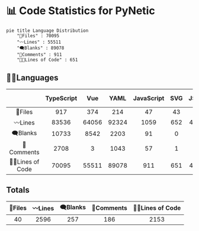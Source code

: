 



# 📊 Code Statistics for PyNetic
  
```mermaid  
pie title Language Distribution  
    "📝Files" : 70095  
    "〰️Lines" : 55511  
    "🗨️Blanks" : 89078  
    "🙈Comments" : 911  
    "👨‍💻Lines of Code" : 651  
```  

## 👨‍💻Languages

||TypeScript|Vue|YAML|JavaScript|SVG|JSON|Markdown|Sass|TypeScript Typings|gitignore|License|Docker ignore|Dockerfile|CSS|HTML|Makefile|TOML|XML|Total|Python|Markdown|YAML|SVG|Dockerfile|HTML|License|TOML|gitignore|
| :---: | :---: | :---: | :---: | :---: | :---: | :---: | :---: | :---: | :---: | :---: | :---: | :---: | :---: | :---: | :---: | :---: | :---: | :---: | :---: | :---: | :---: | :---: | :---: | :---: | :---: | :---: | :---: | :---: |
|📝Files|917|374|214|47|43|31|29|22|21|16|7|2|2|1|1|1|1|1|1730|23|7|3|2|1|1|1|1|1|
|〰️Lines|83536|64056|92324|1059|652|4215|7337|2620|162|204|4718|15|110|412|39|27|10|9|261505|1813|405|72|38|13|13|21|83|138|
|🗨️Blanks|10733|8542|2203|91|0|0|1043|372|18|37|847|3|23|67|4|5|2|0|23990|129|80|0|0|5|0|4|12|27|
|🙈Comments|2708|3|1043|57|1|0|0|48|5|32|0|0|34|1|0|0|0|0|3932|145|0|0|0|0|0|0|7|34|
|👨‍💻Lines of Code|70095|55511|89078|911|651|4215|6294|2200|139|135|3871|12|53|344|35|22|8|9|233583|1539|325|72|38|8|13|17|64|77|
  

## Totals

|📝Files|〰️Lines|🗨️Blanks|🙈Comments|👨‍💻Lines of Code|
| :---: | :---: | :---: | :---: | :---: |
|40|2596|257|186|2153|
  
